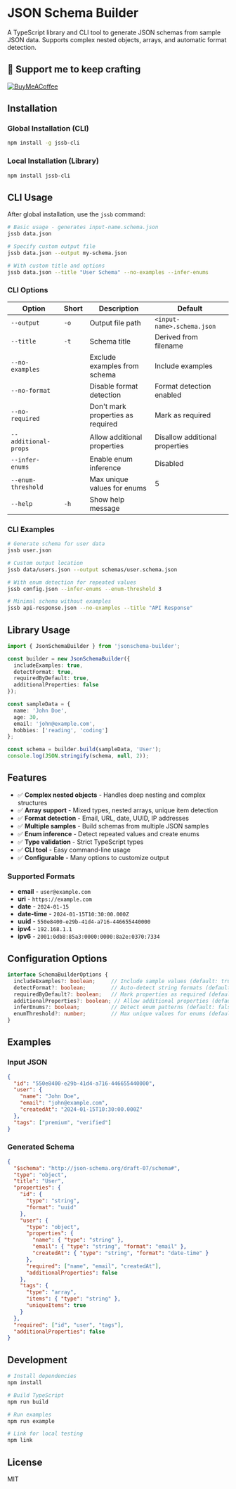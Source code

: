 # JSON Schema Builder

A TypeScript library and CLI tool to generate JSON schemas from sample JSON data. Supports complex nested objects, arrays, and automatic format detection.

## 🛟 Support me to keep crafting 
[![BuyMeACoffee](https://img.shields.io/badge/Buy%20Me%20a%20Coffee-ffdd00?style=for-the-badge&logo=buy-me-a-coffee&logoColor=black)](https://buymeacoffee.com/arifsetyawan) 

<!-- Proudly created with GPRM ( https://gprm.itsvg.in ) -->

## Installation

### Global Installation (CLI)
```bash
npm install -g jssb-cli
```

### Local Installation (Library)
```bash
npm install jssb-cli
```

## CLI Usage

After global installation, use the `jssb` command:

```bash
# Basic usage - generates input-name.schema.json
jssb data.json

# Specify custom output file
jssb data.json --output my-schema.json

# With custom title and options
jssb data.json --title "User Schema" --no-examples --infer-enums
```

### CLI Options

| Option | Short | Description | Default |
|--------|-------|-------------|---------|
| `--output` | `-o` | Output file path | `<input-name>.schema.json` |
| `--title` | `-t` | Schema title | Derived from filename |
| `--no-examples` | | Exclude examples from schema | Include examples |
| `--no-format` | | Disable format detection | Format detection enabled |
| `--no-required` | | Don't mark properties as required | Mark as required |
| `--additional-props` | | Allow additional properties | Disallow additional properties |
| `--infer-enums` | | Enable enum inference | Disabled |
| `--enum-threshold` | | Max unique values for enums | 5 |
| `--help` | `-h` | Show help message | |

### CLI Examples

```bash
# Generate schema for user data
jssb user.json

# Custom output location
jssb data/users.json --output schemas/user.schema.json

# With enum detection for repeated values
jssb config.json --infer-enums --enum-threshold 3

# Minimal schema without examples
jssb api-response.json --no-examples --title "API Response"
```

## Library Usage

```typescript
import { JsonSchemaBuilder } from 'jsonschema-builder';

const builder = new JsonSchemaBuilder({
  includeExamples: true,
  detectFormat: true,
  requiredByDefault: true,
  additionalProperties: false
});

const sampleData = {
  name: 'John Doe',
  age: 30,
  email: 'john@example.com',
  hobbies: ['reading', 'coding']
};

const schema = builder.build(sampleData, 'User');
console.log(JSON.stringify(schema, null, 2));
```

## Features

- ✅ **Complex nested objects** - Handles deep nesting and complex structures
- ✅ **Array support** - Mixed types, nested arrays, unique item detection
- ✅ **Format detection** - Email, URL, date, UUID, IP addresses
- ✅ **Multiple samples** - Build schemas from multiple JSON samples
- ✅ **Enum inference** - Detect repeated values and create enums
- ✅ **Type validation** - Strict TypeScript types
- ✅ **CLI tool** - Easy command-line usage
- ✅ **Configurable** - Many options to customize output

### Supported Formats

- **email** - `user@example.com`
- **uri** - `https://example.com`
- **date** - `2024-01-15`
- **date-time** - `2024-01-15T10:30:00.000Z`
- **uuid** - `550e8400-e29b-41d4-a716-446655440000`
- **ipv4** - `192.168.1.1`
- **ipv6** - `2001:0db8:85a3:0000:0000:8a2e:0370:7334`

## Configuration Options

```typescript
interface SchemaBuilderOptions {
  includeExamples?: boolean;     // Include sample values (default: true)
  detectFormat?: boolean;        // Auto-detect string formats (default: true)
  requiredByDefault?: boolean;   // Mark properties as required (default: true)
  additionalProperties?: boolean; // Allow additional properties (default: false)
  inferEnums?: boolean;          // Detect enum patterns (default: false)
  enumThreshold?: number;        // Max unique values for enums (default: 5)
}
```

## Examples

### Input JSON
```json
{
  "id": "550e8400-e29b-41d4-a716-446655440000",
  "user": {
    "name": "John Doe",
    "email": "john@example.com",
    "createdAt": "2024-01-15T10:30:00.000Z"
  },
  "tags": ["premium", "verified"]
}
```

### Generated Schema
```json
{
  "$schema": "http://json-schema.org/draft-07/schema#",
  "type": "object",
  "title": "User",
  "properties": {
    "id": {
      "type": "string",
      "format": "uuid"
    },
    "user": {
      "type": "object",
      "properties": {
        "name": { "type": "string" },
        "email": { "type": "string", "format": "email" },
        "createdAt": { "type": "string", "format": "date-time" }
      },
      "required": ["name", "email", "createdAt"],
      "additionalProperties": false
    },
    "tags": {
      "type": "array",
      "items": { "type": "string" },
      "uniqueItems": true
    }
  },
  "required": ["id", "user", "tags"],
  "additionalProperties": false
}
```

## Development

```bash
# Install dependencies
npm install

# Build TypeScript
npm run build

# Run examples
npm run example

# Link for local testing
npm link
```

## License

MIT
